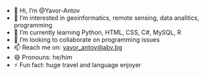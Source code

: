 - 👋 Hi, I’m @Yavor-Antov
- 👀 I’m interested in geoinformatics, remote sensing, data analitics, programming
- 🌱 I’m currently learning Python, HTML, CSS, C#, MySQL, R 
- 💞️ I’m looking to collaborate on programming issues
- 📫 Reach me on: yavor_antov@abv.bg
- 😄 Pronouns: he/him
- ⚡ Fun fact: huge travel and language enjoyer

<!---
Yavor-Antov/Yavor-Antov is a ✨ special ✨ repository because its `README.md` (this file) appears on your GitHub profile.
You can click the Preview link to take a look at your changes.
--->

